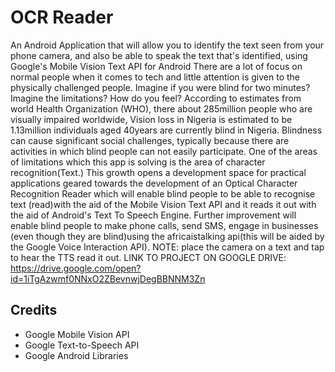 
# OCR Reader
An Android Application that will allow you to identify the text seen from your phone camera, and also be able to speak the text that's identified, using Google's Mobile Vision Text API for Android
There are a lot of focus on normal people when it comes to tech and little attention is given to the physically challenged people. Imagine if you were blind for two minutes? Imagine the limitations? How do you feel? According to estimates from world Health Organization (WHO), there about 285million people who are visually impaired worldwide, Vision loss in Nigeria is estimated to be 1.13million individuals aged 40years are currently blind in Nigeria. Blindness can cause significant social challenges, typically because there are activities in which blind people can not easily participate. One of the areas of limitations which this app is solving is the area of character recognition(Text.) This growth opens a development space for practical applications geared towards the development of an Optical Character Recognition Reader which will enable blind people to be able to recognise text (read)with the aid of the Mobile Vision Text API and it reads it out with the aid of Android's Text To Speech Engine. Further improvement will enable blind people to make phone calls, send SMS, engage in businesses (even though they are blind)using the africaistalking api(this will be aided by the Google Voice Interaction API).
NOTE: place the camera on a text and tap to hear the TTS read it out.
LINK TO PROJECT ON GOOGLE DRIVE: https://drive.google.com/open?id=1iTgAzwmf0NNxO2ZBevnwjDegBBNNM3Zn






## Credits
 * Google Mobile Vision API
 * Google Text-to-Speech API
 * Google Android Libraries
 
